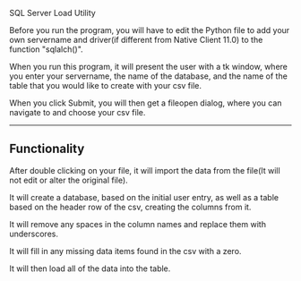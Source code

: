 SQL Server Load Utility

Before you run the program, you will have to edit the Python file to add your own servername and driver(if different from Native Client 11.0) to the function "sqlalch()".

When you run this program, it will present the user with a tk window, where you enter your servername, the name of the database, and the name of the table that you would like to create with your csv file.

When you click Submit, you will then get  a fileopen dialog, where you can navigate to and choose your csv file.

-------------
Functionality
-------------
After double clicking on your file, it will import the data from the file(It will not edit or alter the original file).

It will create a database, based on the initial user entry, as well as a table based on the header row of the csv, creating the columns from it.

It will remove any spaces in the column names and replace them with underscores.

It will fill in any missing data items found in the csv with a zero.

It will then load all of the data into the table.